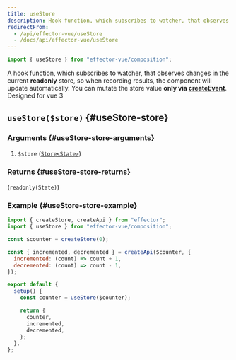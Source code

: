 ```yaml
---
title: useStore
description: Hook function, which subscribes to watcher, that observes changes in store. Designed for vue 3
redirectFrom:
  - /api/effector-vue/useStore
  - /docs/api/effector-vue/useStore
---
```


```ts
import { useStore } from "effector-vue/composition";
```

A hook function, which subscribes to watcher, that observes changes in the current **readonly** store, so when recording results, the component will update automatically. You can mutate the store value **only via [createEvent](/en/api/effector/createEvent)**. Designed for vue 3

## `useStore($store)` {#useStore-store}

### Arguments {#useStore-store-arguments}

1. `$store` ([`Store<State>`](/en/api/effector/Store))

### Returns {#useStore-store-returns}

(`readonly(State)`)

### Example {#useStore-store-example}

```js
import { createStore, createApi } from "effector";
import { useStore } from "effector-vue/composition";

const $counter = createStore(0);

const { incremented, decremented } = createApi($counter, {
  incremented: (count) => count + 1,
  decremented: (count) => count - 1,
});

export default {
  setup() {
    const counter = useStore($counter);

    return {
      counter,
      incremented,
      decremented,
    };
  },
};
```
